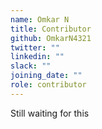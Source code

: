 ```yaml
---
name: Omkar N
title: Contributor
github: OmkarN4321
twitter: ""
linkedin: ""
slack: ""
joining_date: ""
role: contributor
---
```


Still waiting for this
